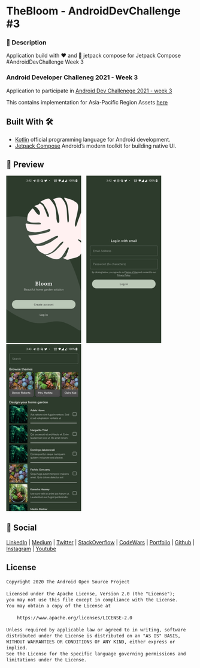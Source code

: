 # TheBloom - AndroidDevChallenge #3

### :scroll: Description
Application build with ❤️ and 🚀 jetpack compose for Jetpack Compose #AndroidDevChallenge Week 3

### Android Developer Challeneg 2021 - Week 3

Application to participate in [Android Dev Challenege 2021 - week 3](https://android-developers.googleblog.com/2021/03/android-dev-challenge-3.html)

This contains implementation for Asia-Pacific Region Assets [here](https://github.com/android/android-dev-challenge-compose/blob/assets/Bloom.zip)


## Built With 🛠
- [Kotlin](https://kotlinlang.org/) official programming language for Android development.
- [Jetpack Compose](https://developer.android.com/jetpack/compose) Android’s modern toolkit for building native UI.


## :camera_flash: Preview
<!-- You can add more screenshots here if you like -->
<img src="./onboard.jpg" width="200">&emsp;<img src="./login.jpg" width="200">&emsp;<img src="./home.jpg" width="200">

## :eyes: Social
[LinkedIn](https://bit.ly/ch8n-linkdIn) | [Medium](https://bit.ly/ch8n-medium-blog) | [Twitter](https://bit.ly/ch8n-twitter) | [StackOverflow](https://bit.ly/ch8n-stackOflow) | [CodeWars](https://bit.ly/ch8n-codewar) | [Portfolio](https://bit.ly/ch8n-home) | [Github](https://bit.ly/ch8n-git) | [Instagram](https://bit.ly/ch8n-insta) | [Youtube](https://bit.ly/ch8n-youtube)

## License
```
Copyright 2020 The Android Open Source Project

Licensed under the Apache License, Version 2.0 (the "License");
you may not use this file except in compliance with the License.
You may obtain a copy of the License at

    https://www.apache.org/licenses/LICENSE-2.0

Unless required by applicable law or agreed to in writing, software
distributed under the License is distributed on an "AS IS" BASIS,
WITHOUT WARRANTIES OR CONDITIONS OF ANY KIND, either express or implied.
See the License for the specific language governing permissions and
limitations under the License.
```
